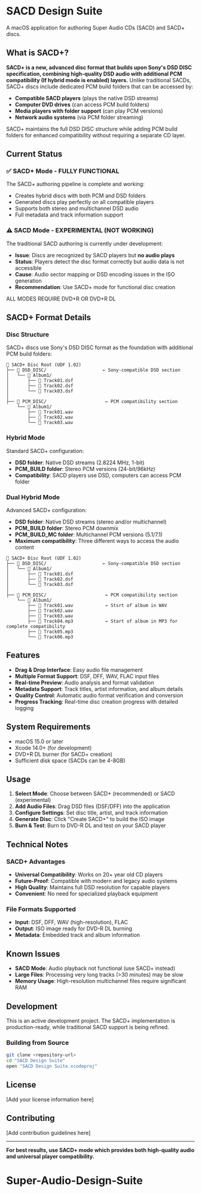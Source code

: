 # SACD Design Suite

A macOS application for authoring Super Audio CDs (SACD) and SACD+ discs.

## **What is SACD+?**

**SACD+ is a new, advanced disc format that builds upon Sony's DSD DISC specification, combining high-quality DSD audio with additional PCM compatibility (If hybrid mode is enabled) layers.** Unlike traditional SACDs, SACD+ discs include dedicated PCM build folders that can be accessed by:

- **Compatible SACD players** (plays the native DSD streams)
- **Computer DVD drives** (can access PCM build folders)
- **Media players with folder support** (can play PCM versions)
- **Network audio systems** (via PCM folder streaming)

SACD+ maintains the full DSD DISC structure while adding PCM build folders for enhanced compatibility without requiring a separate CD layer.

## Current Status

### ✅ SACD+ Mode - **FULLY FUNCTIONAL**
The SACD+ authoring pipeline is complete and working:
- Creates hybrid discs with both PCM and DSD folders
- Generated discs play perfectly on all compatible players
- Supports both stereo and multichannel DSD audio
- Full metadata and track information support

### ⚠️ SACD Mode - **EXPERIMENTAL (NOT WORKING)**
The traditional SACD authoring is currently under development:
- **Issue**: Discs are recognized by SACD players but **no audio plays**
- **Status**: Players detect the disc format correctly but audio data is not accessible
- **Cause**: Audio sector mapping or DSD encoding issues in the ISO generation
- **Recommendation**: Use SACD+ mode for functional disc creation

ALL MODES REQUIRE DVD+R OR DVD+R DL

## SACD+ Format Details

### **Disc Structure**
SACD+ discs use Sony's DSD DISC format as the foundation with additional PCM build folders:

```
📁 SACD+ Disc Root (UDF 1.02)
├── 📁 DSD_DISC/                     ← Sony-compatible DSD section
│   └── 📁 Album1/
│       ├── 📄 Track01.dsf 
│       ├── 📄 Track02.dsf
│       └── 📄 Track03.dsf
│
├── 📁 PCM_DISC/                      ← PCM compatibility section
    └── 📁 Album1/
        ├── 📄 Track01.wav
        ├── 📄 Track02.wav
        └── 📄 Track03.wav
```

### **Hybrid Mode**
Standard SACD+ configuration:
- **DSD folder**: Native DSD streams (2.8224 MHz, 1-bit)
- **PCM_BUILD folder**: Stereo PCM versions (24-bit/96kHz)
- **Compatibility**: SACD players use DSD, computers can access PCM folder

### **Dual Hybrid Mode**
Advanced SACD+ configuration:
- **DSD folder**: Native DSD streams (stereo and/or multichannel)
- **PCM_BUILD folder**: Stereo PCM downmix
- **PCM_BUILD_MC folder**: Multichannel PCM versions (5.1/7.1)
- **Maximum compatibility**: Three different ways to access the audio content

```
📁 SACD+ Disc Root (UDF 1.02)
├── 📁 DSD_DISC/                     ← Sony-compatible DSD section
│   └── 📁 Album1/
│       ├── 📄 Track01.dsf
│       ├── 📄 Track02.dsf
│       └── 📄 Track03.dsf
│
├── 📁 PCM_DISC/                      ← PCM compatibility section
    └── 📁 Album1/
        ├── 📄 Track01.wav            ← Stsrt of album in WAV
        ├── 📄 Track02.wav
        ├── 📄 Track03.wav
        ├── 📄 Track04.mp3            ← Start of album in MP3 for complete compatibility
        ├── 📄 Track05.mp3
        └── 📄 Track06.mp3
```

## Features

- **Drag & Drop Interface**: Easy audio file management
- **Multiple Format Support**: DSF, DFF, WAV, FLAC input files
- **Real-time Preview**: Audio analysis and format validation
- **Metadata Support**: Track titles, artist information, and album details
- **Quality Control**: Automatic audio format verification and conversion
- **Progress Tracking**: Real-time disc creation progress with detailed logging

## System Requirements

- macOS 15.0 or later
- Xcode 14.0+ (for development)
- DVD+R DL burner (for SACD+ creation)
- Sufficient disk space (SACDs can be 4-8GB)

## Usage

1. **Select Mode**: Choose between SACD+ (recommended) or SACD (experimental)
2. **Add Audio Files**: Drag DSD files (DSF/DFF) into the application
3. **Configure Settings**: Set disc title, artist, and track information
4. **Generate Disc**: Click "Create SACD+" to build the ISO image
5. **Burn & Test**: Burn to DVD-R DL and test on your SACD player

## Technical Notes

### SACD+ Advantages
- **Universal Compatibility**: Works on 20+ year old CD players
- **Future-Proof**: Compatible with modern and legacy audio systems
- **High Quality**: Maintains full DSD resolution for capable players
- **Convenient**: No need for specialized playback equipment

### File Formats Supported
- **Input**: DSF, DFF, WAV (high-resolution), FLAC
- **Output**: ISO image ready for DVD-R DL burning
- **Metadata**: Embedded track and album information

## Known Issues

- **SACD Mode**: Audio playback not functional (use SACD+ instead)
- **Large Files**: Processing very long tracks (>30 minutes) may be slow
- **Memory Usage**: High-resolution multichannel files require significant RAM

## Development

This is an active development project. The SACD+ implementation is production-ready, while traditional SACD support is being refined.

### Building from Source
```bash
git clone <repository-url>
cd "SACD Design Suite"
open "SACD Design Suite.xcodeproj"
```

## License

[Add your license information here]

## Contributing

[Add contribution guidelines here]

---

**For best results, use SACD+ mode which provides both high-quality audio and universal player compatibility.**
# Super-Audio-Design-Suite
